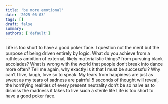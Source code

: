 ```yaml
---
title: 'be more emotional'
date: '2025-06-03'
tags: []
draft: false
summary:
authors: ['default']
---
```


Life is too short to have a good poker face.
I question not the merit but the purpose of being driven entirely by logic.
What do you achieve from a ruthless ambition of external, likely materialistic things?
from pursuing blank accolades?
What is wrong with the world that people don’t break into dance more often?
Tell me again, why exactly is it that I must be successful?
Why can’t I live, laugh, love so to speak.
My tears from happiness are just as sweet as
my tears of sadness are painful
5 seconds of thought will reveal, the horrifying realities
of every present neutrality
don’t be so naive as to dismiss the madness it takes to live such a sterile life
Life is too short to have a good poker face.
